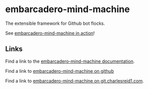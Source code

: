 # embarcadero-mind-machine

The extensible framework for Github bot flocks.

See [embarcadero-mind-machine in action](https://github.com/rainbow-mind-machine/embarcadero-mind-machine/issues/1)!

## Links

Find a link to the [embarcadero-mind-machine documentation](https://pages.charlesreid1.com/embarcadero-mind-machine).

Find a link to [embarcadero-mind-machine on github](https://github.com/rainbow-mind-machine/embarcadero-mind-machine)

Find a link to [embarcadero-mind-machine on git.charlesreid1.com](https://git.charlesreid1.com/bots/embarcadero-mind-machine).

